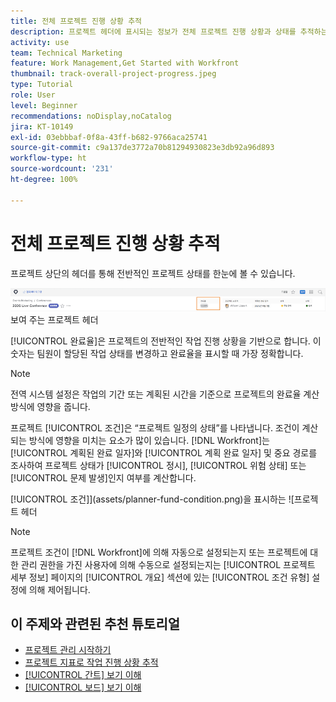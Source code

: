 ```yaml
---
title: 전체 프로젝트 진행 상황 추적
description: 프로젝트 헤더에 표시되는 정보가 전체 프로젝트 진행 상황과 상태를 추적하는 데 어떤 도움이 되는지 알아봅니다.
activity: use
team: Technical Marketing
feature: Work Management,Get Started with Workfront
thumbnail: track-overall-project-progress.jpeg
type: Tutorial
role: User
level: Beginner
recommendations: noDisplay,noCatalog
jira: KT-10149
exl-id: 03ebbbaf-0f8a-43ff-b682-9766aca25741
source-git-commit: c9a137de3772a70b81294930823e3db92a96d893
workflow-type: ht
source-wordcount: '231'
ht-degree: 100%

---
```


# 전체 프로젝트 진행 상황 추적

프로젝트 상단의 헤더를 통해 전반적인 프로젝트 상태를 한눈에 볼 수 있습니다.

![[!UICONTROL 완료율을]](assets/planner-fund-percent-complete.png) 보여 주는 프로젝트 헤더

[!UICONTROL 완료율]은 프로젝트의 전반적인 작업 진행 상황을 기반으로 합니다. 이 숫자는 팀원이 할당된 작업 상태를 변경하고 완료율을 표시할 때 가장 정확합니다.

>[!NOTE]
>
>전역 시스템 설정은 작업의 기간 또는 계획된 시간을 기준으로 프로젝트의 완료율 계산 방식에 영향을 줍니다.

프로젝트 [!UICONTROL 조건]은 “프로젝트 일정의 상태”를 나타냅니다. 조건이 계산되는 방식에 영향을 미치는 요소가 많이 있습니다. [!DNL Workfront]는 [!UICONTROL 계획된 완료 일자]와 [!UICONTROL 계획 완료 일자] 및 중요 경로를 조사하여 프로젝트 상태가 [!UICONTROL 정시], [!UICONTROL 위험 상태] 또는 [!UICONTROL 문제 발생]인지 여부를 계산합니다.

[!UICONTROL 조건]](assets/planner-fund-condition.png)을 표시하는 ![프로젝트 헤더

>[!NOTE]
>
>프로젝트 조건이 [!DNL Workfront]에 의해 자동으로 설정되는지 또는 프로젝트에 대한 관리 권한을 가진 사용자에 의해 수동으로 설정되는지는 [!UICONTROL 프로젝트 세부 정보] 페이지의 [!UICONTROL 개요] 섹션에 있는 [!UICONTROL 조건 유형] 설정에 의해 제어됩니다.

<!---
Project percent complete overview
Overview of project condition and condition type
--->

## 이 주제와 관련된 추천 튜토리얼

* [프로젝트 관리 시작하기](https://experienceleague.adobe.com/en/docs/workfront-learn/tutorials-workfront/manage-work/projects/getting-started-manage-a-project.md)
* [프로젝트 지표로 작업 진행 상황 추적](https://experienceleague.adobe.com/en/docs/workfront-learn/tutorials-workfront/manage-work/projects/track-work-progress-with-project-metrics.md)
* [[!UICONTROL 간트] 보기 이해](https://experienceleague.adobe.com/en/docs/workfront-learn/tutorials-workfront/manage-work/projects/understand-the-gantt-view.md)
* [[!UICONTROL 보드] 보기 이해](https://experienceleague.adobe.com/en/docs/workfront-learn/tutorials-workfront/manage-work/projects/understand-the-board-view.md)
